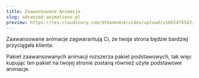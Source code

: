 ```yaml
---
title: Zaawansowane Animacje
slug: advanced-animations-pl
preview: https://res.cloudinary.com/dtbemnmn4/video/upload/v1665479543/56cf242d-c7c1-47c6-95df-f89279f4697a_zpadn8.webm
---
```


Zaawansowane animacje zagwarantują Ci, że twoja strona będzie bardziej przyciągała klienta.

Pakiet zaawansowanych animacji rozszerza pakiet podstawowych, tak więc kupując ten pakiet na twojej stronie zostaną również użyte podstawowe animacje.
